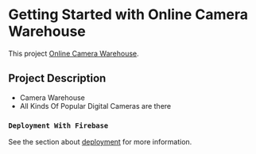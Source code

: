 # Getting Started with Online Camera Warehouse

This project [Online Camera Warehouse](https://online-camera-warehouse.web.app/).

## Project Description

- Camera Warehouse
- All Kinds Of Popular Digital Cameras are there

### `Deployment With Firebase`

See the section about [deployment](https://online-camera-warehouse.web.app/) for more information.
